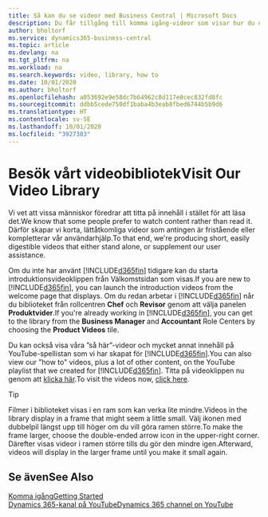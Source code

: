 ```yaml
---
title: Så kan du se videor med Business Central | Microsoft Docs
description: Du får tillgång till komma igång-videor som visar hur du utför vanliga uppgifter.
author: bholtorf
ms.service: dynamics365-business-central
ms.topic: article
ms.devlang: na
ms.tgt_pltfrm: na
ms.workload: na
ms.search.keywords: video, library, how to
ms.date: 10/01/2020
ms.author: bholtorf
ms.openlocfilehash: a053692e9e58dc7b64962c8d117e8cec832fd8fc
ms.sourcegitcommit: ddbb5cede750df1baba4b3eab8fbed6744b5b9d6
ms.translationtype: HT
ms.contentlocale: sv-SE
ms.lasthandoff: 10/01/2020
ms.locfileid: "3927303"
---
```

# <a name="visit-our-video-library"></a><span data-ttu-id="5cdb9-103">Besök vårt videobibliotek</span><span class="sxs-lookup"><span data-stu-id="5cdb9-103">Visit Our Video Library</span></span>

<span data-ttu-id="5cdb9-104">Vi vet att vissa människor föredrar att titta på innehåll i stället för att läsa det.</span><span class="sxs-lookup"><span data-stu-id="5cdb9-104">We know that some people prefer to watch content rather than read it.</span></span> <span data-ttu-id="5cdb9-105">Därför skapar vi korta, lättåtkomliga videor som antingen är fristående eller kompletterar vår användarhjälp.</span><span class="sxs-lookup"><span data-stu-id="5cdb9-105">To that end, we're producing short, easily digestible videos that either stand alone, or supplement our user assistance.</span></span>  

<span data-ttu-id="5cdb9-106">Om du inte har använt [!INCLUDE[d365fin](includes/d365fin_md.md)] tidigare kan du starta introduktionsvideoklippen från Välkomstsidan som visas.</span><span class="sxs-lookup"><span data-stu-id="5cdb9-106">If you are new to [!INCLUDE[d365fin](includes/d365fin_md.md)], you can launch the introduction videos from the welcome page that displays.</span></span> <span data-ttu-id="5cdb9-107">Om du redan arbetar i [!INCLUDE[d365fin](includes/d365fin_md.md)] når du biblioteket från rollcentren **Chef** och **Revisor** genom att välja panelen **Produktvider**.</span><span class="sxs-lookup"><span data-stu-id="5cdb9-107">If you're already working in [!INCLUDE[d365fin](includes/d365fin_md.md)], you can get to the library from the **Business Manager** and **Accountant** Role Centers by choosing the **Product Videos** tile.</span></span>  

<span data-ttu-id="5cdb9-108">Du kan också visa våra ”så här”-videor och mycket annat innehåll på YouTube-spellistan som vi har skapat för [!INCLUDE[d365fin](includes/d365fin_md.md)].</span><span class="sxs-lookup"><span data-stu-id="5cdb9-108">You can also view our "how to" videos, plus a lot of other content, on the YouTube playlist that we created for [!INCLUDE[d365fin](includes/d365fin_md.md)].</span></span> <span data-ttu-id="5cdb9-109">Titta på videoklippen nu genom att [klicka här](https://go.microsoft.com/fwlink/?linkid=851533).</span><span class="sxs-lookup"><span data-stu-id="5cdb9-109">To visit the videos now, [click here](https://go.microsoft.com/fwlink/?linkid=851533).</span></span>

> [!Tip]  
> <span data-ttu-id="5cdb9-110">Filmer i biblioteket visas i en ram som kan verka lite mindre.</span><span class="sxs-lookup"><span data-stu-id="5cdb9-110">Videos in the library display in a frame that might seem a little small.</span></span> <span data-ttu-id="5cdb9-111">Välj ikonen med dubbelpil längst upp till höger om du vill göra ramen större.</span><span class="sxs-lookup"><span data-stu-id="5cdb9-111">To make the frame larger, choose the double-ended arrow icon in the upper-right corner.</span></span> <span data-ttu-id="5cdb9-112">Därefter visas videor i ramen större tills du gör den mindre igen.</span><span class="sxs-lookup"><span data-stu-id="5cdb9-112">Afterward, videos will display in the larger frame until you make it small again.</span></span>

## <a name="see-also"></a><span data-ttu-id="5cdb9-113">Se även</span><span class="sxs-lookup"><span data-stu-id="5cdb9-113">See Also</span></span>

[<span data-ttu-id="5cdb9-114">Komma igång</span><span class="sxs-lookup"><span data-stu-id="5cdb9-114">Getting Started</span></span>](product-get-started.md)  
[<span data-ttu-id="5cdb9-115">Dynamics 365-kanal på YouTube</span><span class="sxs-lookup"><span data-stu-id="5cdb9-115">Dynamics 365 channel on YouTube</span></span>](https://www.youtube.com/channel/UCJGCg4rB3QSs8y_1FquelBQ)  
